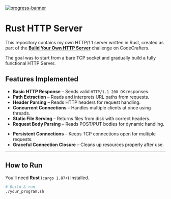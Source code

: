 [![progress-banner](https://backend.codecrafters.io/progress/http-server/0de2b18f-1200-4ef0-baec-ada3b54dc648)](https://app.codecrafters.io/users/codecrafters-bot?r=2qF)

# Rust HTTP Server

This repository contains my own HTTP/1.1 server written in Rust, created as part of the [**Build Your Own HTTP Server**](https://app.codecrafters.io/courses/http-server/overview) challenge on CodeCrafters.  

The goal was to start from a bare TCP socket and gradually build a fully functional HTTP Server.

## Features Implemented

- **Basic HTTP Response** – Sends valid `HTTP/1.1 200 OK` responses.
- **Path Extraction** – Reads and interprets URL paths from requests.
- **Header Parsing** – Reads HTTP headers for request handling.
- **Concurrent Connections** – Handles multiple clients at once using threads.
- **Static File Serving** – Returns files from disk with correct headers.
- **Request Body Parsing** – Reads POST/PUT bodies for dynamic handling.
<!--- - **HTTP Compression** – Supports gzip and multiple compression schemes. --->
- **Persistent Connections** – Keeps TCP connections open for multiple requests.
- **Graceful Connection Closure** – Cleans up resources properly after use.

---

## How to Run

You’ll need **Rust** (`cargo 1.87+`) installed.

```sh
# Build & run
./your_program.sh
